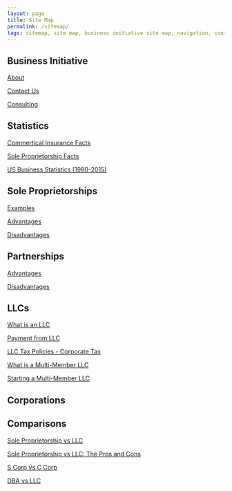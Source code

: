 ```yaml
---
layout: page
title: Site Map
permalink: /sitemap/
tags: sitemap, site map, business initiative site map, navigation, contact, about, consulting, statistics, facts, data, sole proprietorships, limited liability companies, partnerships, corporations, tax, registration, examples, advantages, disadvantages
---
```


## Business Initiative
<a href="https://www.businessinitiative.org/about/">About</a>

<a href="https://www.businessinitiative.org/contact/">Contact Us</a>

<a href="https://www.businessinitiative.org/consulting/">Consulting</a>

## Statistics
<a href="https://www.businessinitiative.org/stats/"></a>

<a href="https://www.businessinitiative.org/commercial-insurance-statistics/">Commertical Insurance Facts</a>

<a href="https://www.businessinitiative.org/sole-propeitroship-statistics/">Sole Proprietorship Facts</a>

<a href="https://www.businessinitiative.org/stats/business-statistics-in-us/">US Business Statistics (1980-2015)</a>

## Sole Proprietorships
<a href="https://www.businessinitiative.org/sole-proprietorship/examples/">Examples</a>

<a href="https://www.businessinitiative.org/sole-proprietorship/advantages/">Advantages</a>

<a href="https://www.businessinitiative.org/sole-proprietorship/disadvantages/">Disadvantages</a>

## Partnerships
<a href="https://www.businessinitiative.org/partnership/advantages/">Advantages</a>

<a href="https://www.businessinitiative.org/partnership/disadvantages/">Disadvantages</a>

## LLCs
<a href="https://www.businessinitiative.org/what-does-llc-mean/">What is an LLC</a>

<a href="https://www.businessinitiative.org/paying-yourself-llc/">Payment from LLC</a>

<a href="https://www.businessinitiative.org/corporate-tax-on-llcs/">LLC Tax Policies - Corporate Tax</a>

<a href="https://www.businessinitiative.org/multi-member-llc/">What is a Multi-Member LLC</a>

<a href="https://www.businessinitiative.org/multi-member-llc/registration/">Starting a Multi-Member LLC</a>

## Corporations

## Comparisons
<a href="https://www.businessinitiative.org/sole-proprietorship-vs-llc/">Sole Proprietorship vs LLC</a>

<a href="https://www.businessinitiative.org/sole-proprietorship-vs-llc/pros-and-cons/">Sole Proprietorship vs LLC: The Pros and Cons</a>

<a href="https://www.businessinitiative.org/s-corp-vs-c-corp/">S Corp vs C Corp</a>

<a href="https://www.businessinitiative.org/dba-vs-llc/">DBA vs LLC</a>


<script async data-uid="0625212ce2" src="https://adept-hustler-4565.ck.page/0625212ce2/index.js"></script>
